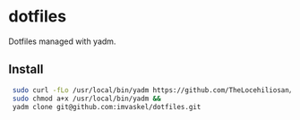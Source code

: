 # dotfiles
Dotfiles managed with yadm.

## Install

```bash
 sudo curl -fLo /usr/local/bin/yadm https://github.com/TheLocehiliosan/yadm/raw/master/yadm && 
 sudo chmod a+x /usr/local/bin/yadm &&
 yadm clone git@github.com:imvaskel/dotfiles.git
```
